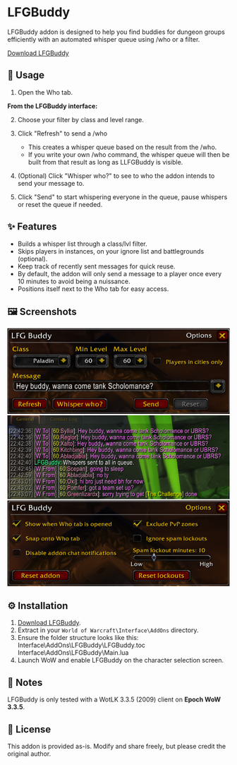 # LFGBuddy

LFGBuddy addon is designed to help you find buddies for dungeon groups efficiently with an automated whisper queue using /who or a filter.

[Download LFGBuddy](https://github.com/hjortmar/lfgbuddy/raw/main/LFGBuddy.zip)

## 📖 Usage

1. Open the Who tab.

  **From the LFGBuddy interface:**
  
2. Choose your filter by class and level range.
   
3. Click "Refresh" to send a /who
   - This creates a whisper queue based on the result from the /who.
   - If you write your own /who command, the whisper queue will then be built from that result as long as LLFGBuddy is visible.
   
4. (Optional) Click "Whisper who?" to see to who the addon intends to send your message to.
   
5. Click "Send" to start whispering everyone in the queue, pause whispers or reset the queue if needed.

## ✨ Features

  - Builds a whisper list through a class/lvl filter.  
  - Skips players in instances, on your ignore list and battlegrounds (optional).  
  - Keep track of recently sent messages for quick reuse.
  - By default, the addon will only send a message to a player once every 10 minutes to avoid being a nuissance.
  - Positions itself next to the Who tab for easy access.

## 🖼️ Screenshots
![Main](images/lfgbuddy-mainwindow.png)
![Whispers](images/lfgbuddy-spam.png)
![Options](images/lfgbuddy2.png)

## ⚙️ Installation

1. [Download LFGBuddy](https://github.com/hjortmar/lfgbuddy/raw/main/LFGBuddy.zip).
2. Extract in your `World of Warcraft\Interface\AddOns` directory.
3. Ensure the folder structure looks like this:
Interface\AddOns\LFGBuddy\LFGBuddy.toc
Interface\AddOns\LFGBuddy\Main.lua
4. Launch WoW and enable LFGBuddy on the character selection screen.

## 📝 Notes

LFGBuddy is only tested with a WotLK 3.3.5 (2009) client on **Epoch WoW 3.3.5**.  

## 📜 License

This addon is provided as-is. Modify and share freely, but please credit the original author.

